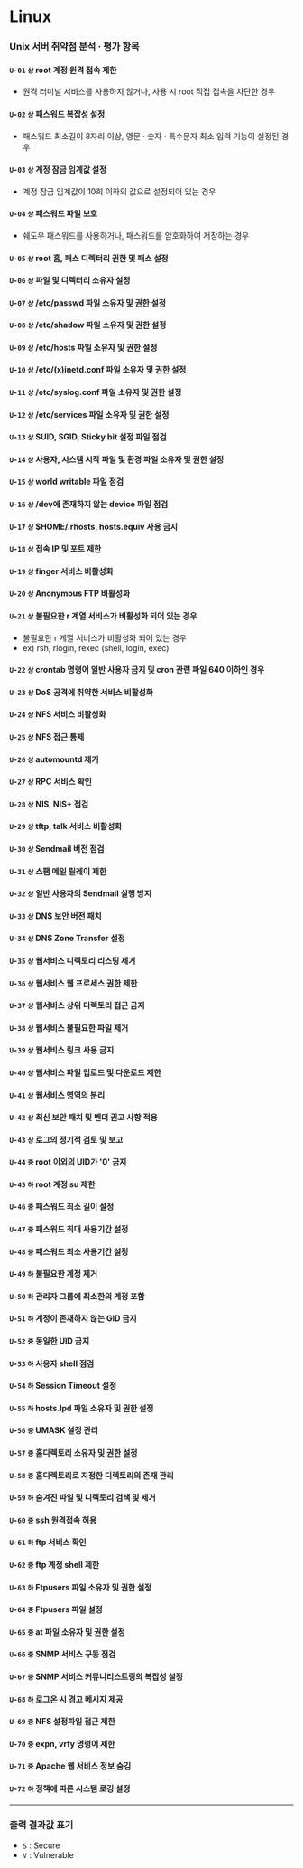 # Linux

### Unix 서버 취약점 분석 · 평가 항목

#### `U-01`  `상`  root 계정 원격 접속 제한
- 원격 터미널 서비스를 사용하지 않거나, 사용 시 root 직접 접속을 차단한 경우

#### `U-02`  `상`  패스워드 복잡성 설정
- 패스워드 최소길이 8자리 이상, 영문 · 숫자 · 특수문자 최소 입력 기능이 설정된 경우

#### `U-03`  `상`  계정 잠금 임계값 설정
- 계정 잠금 임계값이 10회 이하의 값으로 설정되어 있는 경우

#### `U-04` `상` 패스워드 파일 보호
- 쉐도우 패스워드를 사용하거나, 패스워드를 암호화하여 저장하는 경우

#### `U-05` `상` root 홈, 패스 디렉터리 권한 및 패스 설정

#### `U-06` `상` 파일 및 디렉터리 소유자 설정

#### `U-07` `상` /etc/passwd 파일 소유자 및 권한 설정

#### `U-08` `상` /etc/shadow 파일 소유자 및 권한 설정

#### `U-09` `상` /etc/hosts 파일 소유자 및 권한 설정

#### `U-10` `상` /etc/(x)inetd.conf 파일 소유자 및 권한 설정

#### `U-11` `상` /etc/syslog.conf 파일 소유자 및 권한 설정

#### `U-12` `상` /etc/services 파일 소유자 및 권한 설정

#### `U-13` `상` SUID, SGID, Sticky bit 설정 파일 점검

#### `U-14` `상` 사용자, 시스템 시작 파일 및 환경 파일 소유자 및 권한 설정

#### `U-15` `상` world writable 파일 점검

#### `U-16` `상` /dev에 존재하지 않는 device 파일 점검

#### `U-17` `상` $HOME/.rhosts, hosts.equiv 사용 금지

#### `U-18` `상` 접속 IP 및 포트 제한

#### `U-19` `상` finger 서비스 비활성화

#### `U-20` `상` Anonymous FTP 비활성화

#### `U-21` `상`  불필요한 r 계열 서비스가 비활성화 되어 있는 경우
- 불필요한 r 계열 서비스가 비활성화 되어 있는 경우
- ex) rsh, rlogin, rexec (shell, login, exec)

#### `U-22` `상`  crontab 명령어 일반 사용자 금지 및 cron 관련 파일 640 이하인 경우

#### `U-23` `상` DoS 공격에 취약한 서비스 비활성화

#### `U-24` `상` NFS 서비스 비활성화

#### `U-25` `상` NFS 접근 통제

#### `U-26` `상` automountd 제거

#### `U-27` `상` RPC 서비스 확인

#### `U-28` `상` NIS, NIS+ 점검

#### `U-29` `상` tftp, talk 서비스 비활성화

#### `U-30` `상` Sendmail 버전 점검

#### `U-31` `상` 스팸 메일 릴레이 제한

#### `U-32` `상` 일반 사용자의 Sendmail 실행 방지

#### `U-33` `상` DNS 보안 버전 패치

#### `U-34` `상` DNS Zone Transfer 설정

#### `U-35` `상` 웹서비스 디렉토리 리스팅 제거

#### `U-36` `상` 웹서비스 웹 프로세스 권한 제한

#### `U-37` `상` 웹서비스 상위 디렉토리 접근 금지

#### `U-38` `상` 웹서비스 불필요한 파일 제거

#### `U-39` `상` 웹서비스 링크 사용 금지

#### `U-40` `상` 웹서비스 파일 업로드 및 다운로드 제한

#### `U-41` `상` 웹서비스 영역의 분리

#### `U-42` `상` 최신 보안 패치 및 벤더 권고 사항 적용

#### `U-43` `상` 로그의 정기적 검토 및 보고

#### `U-44` `중` root 이외의 UID가 '0' 금지

#### `U-45` `하` root 계정 su 제한

#### `U-46` `중` 패스워드 최소 길이 설정

#### `U-47` `중` 패스워드 최대 사용기간 설정

#### `U-48` `중` 패스워드 최소 사용기간 설정

#### `U-49` `하` 불필요한 계정 제거

#### `U-50` `하` 관리자 그룹에 최소한의 계정 포함

#### `U-51` `하` 계정이 존재하지 않는 GID 금지

#### `U-52` `중` 동일한 UID 금지

#### `U-53` `하` 사용자 shell 점검

#### `U-54` `하` Session Timeout 설정

#### `U-55` `하` hosts.lpd 파일 소유자 및 권한 설정

#### `U-56` `중` UMASK 설정 관리

#### `U-57` `중` 홈디렉토리 소유자 및 권한 설정

#### `U-58` `중` 홈디렉토리로 지정한 디렉토리의 존재 관리

#### `U-59` `하` 숨겨진 파일 및 디렉토리 검색 및 제거

#### `U-60` `중` ssh 원격접속 허용

#### `U-61` `하` ftp 서비스 확인

#### `U-62` `중` ftp 계정 shell 제한

#### `U-63` `하` Ftpusers 파일 소유자 및 권한 설정

#### `U-64` `중` Ftpusers 파일 설정

#### `U-65` `중` at 파일 소유자 및 권한 설정

#### `U-66` `중` SNMP 서비스 구동 점검

#### `U-67` `중` SNMP 서비스 커뮤니티스트링의 복잡성 설정

#### `U-68` `하` 로그온 시 경고 메시지 제공

#### `U-69` `중` NFS 설정파일 접근 제한

#### `U-70` `중` expn, vrfy 명령어 제한

#### `U-71` `중` Apache 웹 서비스 정보 숨김

#### `U-72` `하` 정책에 따른 시스템 로깅 설정

<hr/>

### 출력 결과값 표기 
- `S` : Secure
- `V` : Vulnerable
